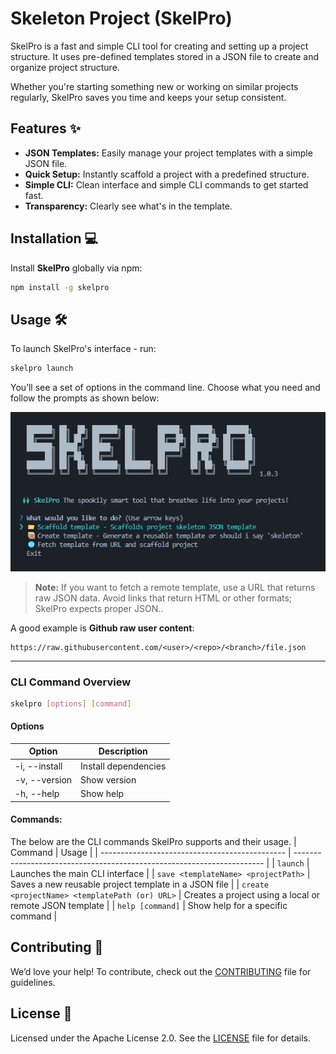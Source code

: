 # **Skeleton Project (SkelPro)**

SkelPro is a fast and simple CLI tool for creating and setting up a project structure. It uses pre-defined templates stored in a JSON file to create and organize project structure.

Whether you're starting something new or working on similar projects regularly, SkelPro saves you time and keeps your setup consistent.


<!-- ## Introduction 📚   -->


## Features ✨  
- **JSON Templates:** Easily manage your project templates with a simple JSON file.  
- **Quick Setup:** Instantly scaffold a project with a predefined structure.  
- **Simple CLI:** Clean interface and simple CLI commands to get started fast.
- **Transparency:** Clearly see what's in the template.

## Installation 💻  
Install **SkelPro** globally via npm:

```bash
npm install -g skelpro
```

## Usage 🛠️  
To launch SkelPro's interface - run:

```bash
skelpro launch
```

You’ll see a set of options in the command line. Choose what you need and follow the prompts as shown below:

<img src="./Snapshot.PNG" />

<br/>

> **Note:** If you want to fetch a remote template, use a URL that returns raw JSON data. Avoid links that return HTML or other formats; SkelPro expects proper JSON..

A good example is **Github raw user content**:
```
https://raw.githubusercontent.com/<user>/<repo>/<branch>/file.json
```

---

### CLI Command Overview  
```bash
skelpro [options] [command]
```

#### Options  
| Option         | Description               |
| -------------- | ------------------------- |
| -i, --install  | Install dependencies      |
| -v, --version  | Show version              |
| -h, --help     | Show help                 |

#### Commands:
The below are the CLI commands SkelPro supports and their usage.
| Command                                         | Usage                                                            |
| ---------------------------------------------- | ---------------------------------------------------------------------- |
| `launch`                                        | Launches the main CLI interface                                        |
| `save <templateName> <projectPath>`        | Saves a new reusable project template in a JSON file                                  |
| `create <projectName> <templatePath (or) URL>`   | Creates a project using a local or remote JSON template                |
| `help [command]`                                | Show help for a specific command                                       |


## Contributing 🤝  
We’d love your help! To contribute, check out the [CONTRIBUTING](CONTRIBUTING.md) file for guidelines.

## License 📜  
Licensed under the Apache License 2.0. See the [LICENSE](LICENSE) file for details.
